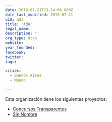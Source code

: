 ```yaml
---
date: 2019-07-21T23:14:06.000Z
date_last_modified: 2019-07-21
uid: ada
title: 'Ada'
legal_name: 
description: ''
org_type: Otro
website: 
year_founded: 
facebook: 
twitter: 
tags:

cities: 
  - Buenos Aires
  - Mundo

---
```


Esta organización tiene los siguientes proyectos:

- [Concursos Transparentes](/proyectos/concursos-transparentes)
- [Sin Nombre](/proyectos/sin-nombre)
